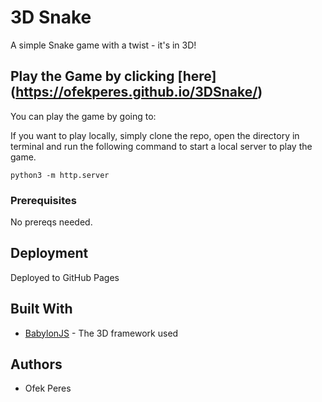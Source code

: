 # 3D Snake

A simple Snake game with a twist - it's in 3D!


## Play the Game by clicking [here] (https://ofekperes.github.io/3DSnake/)

You can play the game by going to: 

If you want to play locally, simply clone the repo, open the directory in terminal and run the following command to start a local server to play the game.

```
python3 -m http.server
```

### Prerequisites

No prereqs needed. 



## Deployment

Deployed to GitHub Pages

## Built With

* [BabylonJS](https://doc.babylonjs.com/) - The 3D framework used



## Authors

* Ofek Peres